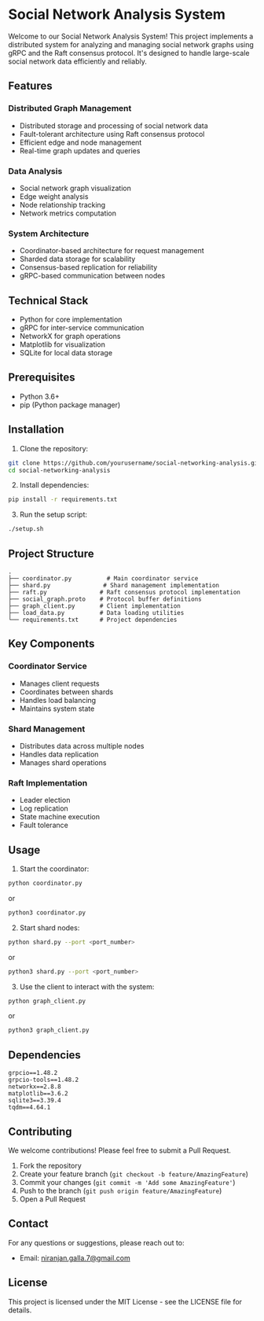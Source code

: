 # Social Network Analysis System

Welcome to our Social Network Analysis System! This project implements a distributed system for analyzing and managing social network graphs using gRPC and the Raft consensus protocol. It's designed to handle large-scale social network data efficiently and reliably.

## Features

### Distributed Graph Management
- Distributed storage and processing of social network data
- Fault-tolerant architecture using Raft consensus protocol
- Efficient edge and node management
- Real-time graph updates and queries

### Data Analysis
- Social network graph visualization
- Edge weight analysis
- Node relationship tracking
- Network metrics computation

### System Architecture
- Coordinator-based architecture for request management
- Sharded data storage for scalability
- Consensus-based replication for reliability
- gRPC-based communication between nodes

## Technical Stack
- Python for core implementation
- gRPC for inter-service communication
- NetworkX for graph operations
- Matplotlib for visualization
- SQLite for local data storage

## Prerequisites
- Python 3.6+
- pip (Python package manager)

## Installation

1. Clone the repository:
```bash
git clone https://github.com/yourusername/social-networking-analysis.git
cd social-networking-analysis
```

2. Install dependencies:
```bash
pip install -r requirements.txt
```

3. Run the setup script:
```bash
./setup.sh
```

## Project Structure
```
.
├── coordinator.py          # Main coordinator service
├── shard.py               # Shard management implementation
├── raft.py               # Raft consensus protocol implementation
├── social_graph.proto    # Protocol buffer definitions
├── graph_client.py       # Client implementation
├── load_data.py          # Data loading utilities
└── requirements.txt      # Project dependencies
```

## Key Components

### Coordinator Service
- Manages client requests
- Coordinates between shards
- Handles load balancing
- Maintains system state

### Shard Management
- Distributes data across multiple nodes
- Handles data replication
- Manages shard operations

### Raft Implementation
- Leader election
- Log replication
- State machine execution
- Fault tolerance

## Usage

1. Start the coordinator:
```bash
python coordinator.py
```
or
```bash
python3 coordinator.py
```

2. Start shard nodes:
```bash
python shard.py --port <port_number>
```
or
```bash
python3 shard.py --port <port_number>
```

3. Use the client to interact with the system:
```bash
python graph_client.py
```
or
```bash
python3 graph_client.py
```

## Dependencies
```
grpcio==1.48.2
grpcio-tools==1.48.2
networkx==2.8.8
matplotlib==3.6.2
sqlite3==3.39.4
tqdm==4.64.1
```

## Contributing
We welcome contributions! Please feel free to submit a Pull Request.

1. Fork the repository
2. Create your feature branch (`git checkout -b feature/AmazingFeature`)
3. Commit your changes (`git commit -m 'Add some AmazingFeature'`)
4. Push to the branch (`git push origin feature/AmazingFeature`)
5. Open a Pull Request

## Contact
For any questions or suggestions, please reach out to:
- Email: niranjan.galla.7@gmail.com

## License
This project is licensed under the MIT License - see the LICENSE file for details.
